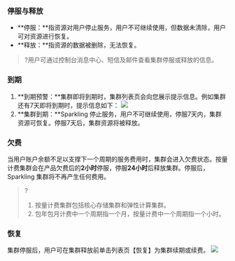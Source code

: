 ### 停服与释放
- **停服：**指资源对用户停止服务，用户不可继续使用，但数据未清除，用户可对资源进行恢复。
- **释放：**指资源的数据被删除，无法恢复。

>?用户可通过控制台消息中心、短信及邮件查看集群停服或释放的信息。

### 到期
1. **到期预警：**集群即将到期时，集群列表页会向您展示提示信息。例如集群还有7天即将到期时，提示信息如下：
	 ![](https://main.qcloudimg.com/raw/87556dabe03e9d56bbdbb717d902ae0c.png)
2. **集群到期：**Sparkling 停止服务，用户不可继续使用，停服7天内，集群资源可恢复。停服7天后，集群资源将被释放。

### 欠费
当用户账户余额不足以支撑下一个周期的服务费用时，集群会进入欠费状态。按量计费集群会在产品欠费后的**2小时**停服，停服**24小时**后释放集群。停服后，Sparkling 集群将不再产生任何费用。
> ? 
> 1. 按量计费集群包括核心存储集群和弹性计算集群。
> 2. 包年包月计费中一个周期指一个月，按量计费中一个周期指一个小时。

### 恢复
集群停服后，用户可在集群释放前单击列表页【恢复】为集群续期或续费。
![](https://main.qcloudimg.com/raw/ae06853d984295709c0e3851b00f9ada.png)

